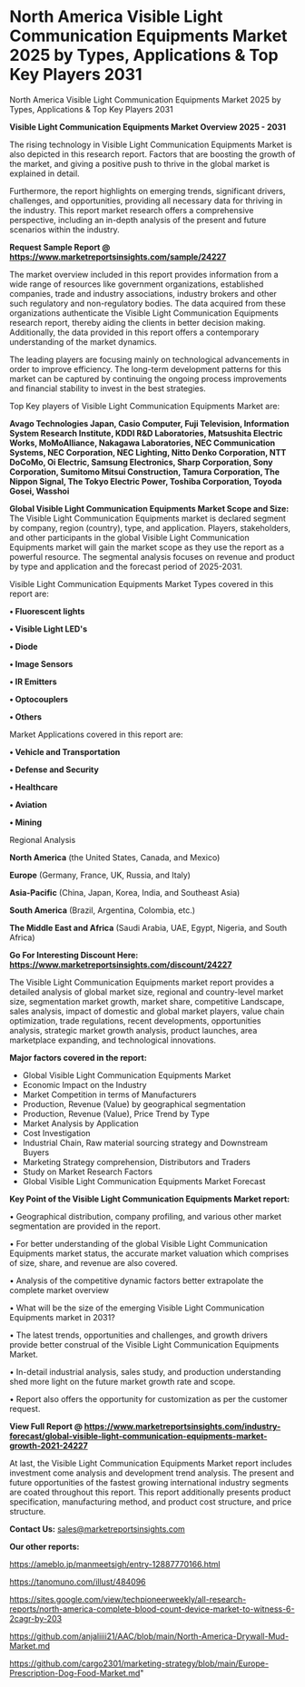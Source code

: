 # North America Visible Light Communication Equipments Market 2025 by Types, Applications & Top Key Players 2031
North America Visible Light Communication Equipments Market 2025 by Types, Applications & Top Key Players 2031

<Strong> Visible Light Communication Equipments Market Overview 2025 - 2031</strong>

The rising technology in Visible Light Communication Equipments Market is also depicted in this research report. Factors that are boosting the growth of the market, and giving a positive push to thrive in the global market is explained in detail.

Furthermore, the report highlights on emerging trends, significant drivers, challenges, and opportunities, providing all necessary data for thriving in the industry. This report market research offers a comprehensive perspective, including an in-depth analysis of the present and future scenarios within the industry.

<strong>Request Sample Report @ <a href=https://www.marketreportsinsights.com/sample/24227>https://www.marketreportsinsights.com/sample/24227</a></strong>

The market overview included in this report provides information from a wide range of resources like government organizations, established companies, trade and industry associations, industry brokers and other such regulatory and non-regulatory bodies. The data acquired from these organizations authenticate the Visible Light Communication Equipments research report, thereby aiding the clients in better decision making. Additionally, the data provided in this report offers a contemporary understanding of the market dynamics.

The leading players are focusing mainly on technological advancements in order to improve efficiency. The long-term development patterns for this market can be captured by continuing the ongoing process improvements and financial stability to invest in the best strategies.

Top Key players of Visible Light Communication Equipments Market are:

<strong>Avago Technologies Japan, Casio Computer, Fuji Television, Information System Research Institute, KDDI R&D Laboratories, Matsushita Electric Works, MoMoAlliance, Nakagawa Laboratories, NEC Communication Systems, NEC Corporation, NEC Lighting, Nitto Denko Corporation, NTT DoCoMo, Oi Electric, Samsung Electronics, Sharp Corporation, Sony Corporation, Sumitomo Mitsui Construction, Tamura Corporation, The Nippon Signal, The Tokyo Electric Power, Toshiba Corporation, Toyoda Gosei, Wasshoi</strong>

<strong><b>Global Visible Light Communication Equipments Market Scope and Size:</b></strong>
The Visible Light Communication Equipments market is declared segment by company, region (country), type, and application. Players, stakeholders, and other participants in the global Visible Light Communication Equipments market will gain the market scope as they use the report as a powerful resource. The segmental analysis focuses on revenue and product by type and application and the forecast period of 2025-2031.

Visible Light Communication Equipments Market Types covered in this report are:

<strong>• Fluorescent lights

• Visible Light LED's

• Diode

• Image Sensors

• IR Emitters

• Optocouplers

• Others</strong>

Market Applications covered in this report are:

<strong>• Vehicle and Transportation

• Defense and Security

• Healthcare

• Aviation

• Mining</strong> 

Regional Analysis

<strong>North America</strong> (the United States, Canada, and Mexico)

<strong>Europe</strong> (Germany, France, UK, Russia, and Italy)

<strong>Asia-Pacific</strong> (China, Japan, Korea, India, and Southeast Asia)

<strong>South America</strong> (Brazil, Argentina, Colombia, etc.)

<strong>The Middle East and Africa</strong> (Saudi Arabia, UAE, Egypt, Nigeria, and South Africa)

<strong>Go For Interesting Discount Here: <a href=https://www.marketreportsinsights.com/discount/24227>https://www.marketreportsinsights.com/discount/24227</a></strong>

The Visible Light Communication Equipments market report provides a detailed analysis of global market size, regional and country-level market size, segmentation market growth, market share, competitive Landscape, sales analysis, impact of domestic and global market players, value chain optimization, trade regulations, recent developments, opportunities analysis, strategic market growth analysis, product launches, area marketplace expanding, and technological innovations.

<strong><b>Major factors covered in the report:</b></strong>
<ul>
  <li>Global Visible Light Communication Equipments Market </li>
  <li>Economic Impact on the Industry</li>
  <li>Market Competition in terms of Manufacturers</li>
  <li>Production, Revenue (Value) by geographical segmentation</li>
  <li>Production, Revenue (Value), Price Trend by Type</li>
  <li>Market Analysis by Application</li>
  <li>Cost Investigation</li>
  <li>Industrial Chain, Raw material sourcing strategy and Downstream Buyers</li>
  <li>Marketing Strategy comprehension, Distributors and Traders</li>
  <li>Study on Market Research Factors</li>
  <li>Global Visible Light Communication Equipments Market Forecast</li>
</ul>

<strong><b>Key Point of the Visible Light Communication Equipments Market report:</b></strong>

• Geographical distribution, company profiling, and various other market segmentation are provided in the report.

• For better understanding of the global Visible Light Communication Equipments market status, the accurate market valuation which comprises of size, share, and revenue are also covered.

• Analysis of the competitive dynamic factors better extrapolate the complete market overview

• What will be the size of the emerging Visible Light Communication Equipments market in 2031?

• The latest trends, opportunities and challenges, and growth drivers provide better construal of the Visible Light Communication Equipments Market.

• In-detail industrial analysis, sales study, and production understanding shed more light on the future market growth rate and scope.

• Report also offers the opportunity for customization as per the customer request.

<strong><b>View Full Report @ <a href=https://www.marketreportsinsights.com/industry-forecast/global-visible-light-communication-equipments-market-growth-2021-24227>https://www.marketreportsinsights.com/industry-forecast/global-visible-light-communication-equipments-market-growth-2021-24227</a></b></strong>


At last, the Visible Light Communication Equipments Market report includes investment come analysis and development trend analysis. The present and future opportunities of the fastest growing international industry segments are coated throughout this report. This report additionally presents product specification, manufacturing method, and product cost structure, and price structure.

<strong>Contact Us:</strong>
sales@marketreportsinsights.com

<strong>Our other reports:</strong>

<a href=https://ameblo.jp/manmeetsigh/entry-12887770166.html>https://ameblo.jp/manmeetsigh/entry-12887770166.html</a>

<a href=https://tanomuno.com/illust/484096>https://tanomuno.com/illust/484096</a>

<a href=https://sites.google.com/view/techpioneerweekly/all-research-reports/north-america-complete-blood-count-device-market-to-witness-6-2cagr-by-203>https://sites.google.com/view/techpioneerweekly/all-research-reports/north-america-complete-blood-count-device-market-to-witness-6-2cagr-by-203</a>

<a href=https://github.com/anjaliiii21/AAC/blob/main/North-America-Drywall-Mud-Market.md>https://github.com/anjaliiii21/AAC/blob/main/North-America-Drywall-Mud-Market.md</a>

<a href=https://github.com/cargo2301/marketing-strategy/blob/main/Europe-Prescription-Dog-Food-Market.md>https://github.com/cargo2301/marketing-strategy/blob/main/Europe-Prescription-Dog-Food-Market.md</a>"
